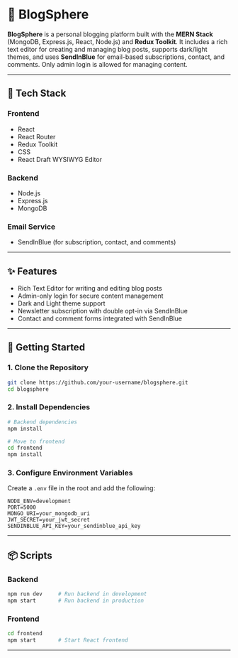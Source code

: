 # 📝 BlogSphere

**BlogSphere** is a personal blogging platform built with the **MERN Stack** (MongoDB, Express.js, React, Node.js) and **Redux Toolkit**. It includes a rich text editor for creating and managing blog posts, supports dark/light themes, and uses **SendInBlue** for email-based subscriptions, contact, and comments. Only admin login is allowed for managing content.

---

## 🔧 Tech Stack

### Frontend

* React
* React Router
* Redux Toolkit
* CSS
* React Draft WYSIWYG Editor

### Backend

* Node.js
* Express.js
* MongoDB

### Email Service

* SendInBlue (for subscription, contact, and comments)

---

## ✨ Features

* Rich Text Editor for writing and editing blog posts
* Admin-only login for secure content management
* Dark and Light theme support
* Newsletter subscription with double opt-in via SendInBlue
* Contact and comment forms integrated with SendInBlue

---

## 🚀 Getting Started

### 1. Clone the Repository

```bash
git clone https://github.com/your-username/blogsphere.git
cd blogsphere
```

### 2. Install Dependencies

```bash
# Backend dependencies
npm install

# Move to frontend
cd frontend
npm install
```

### 3. Configure Environment Variables

Create a `.env` file in the root and add the following:

```env
NODE_ENV=development
PORT=5000
MONGO_URI=your_mongodb_uri
JWT_SECRET=your_jwt_secret
SENDINBLUE_API_KEY=your_sendinblue_api_key
```

---

## 📦 Scripts

### Backend

```bash
npm run dev     # Run backend in development
npm start       # Run backend in production
```

### Frontend

```bash
cd frontend
npm start       # Start React frontend
```

---


